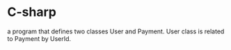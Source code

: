 # C-sharp 
a program that defines two classes User and Payment.
User class is related to Payment by UserId.
